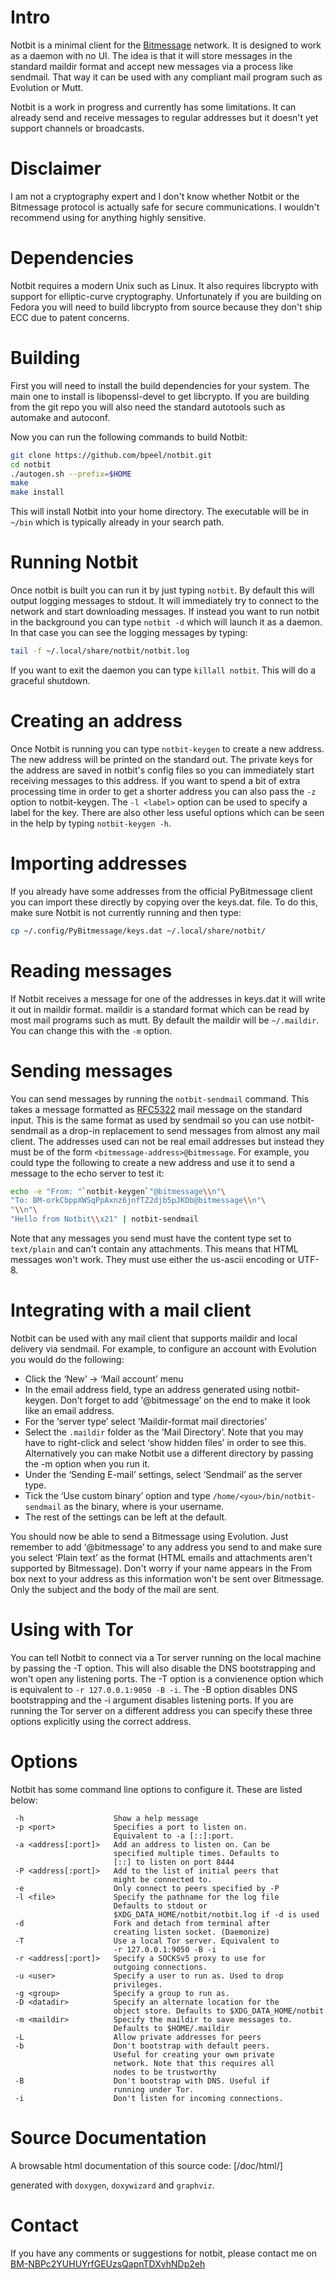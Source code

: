 # Intro

Notbit is a minimal client for the [Bitmessage](http://bitmessage.org)
network. It is designed to work as a daemon with no UI. The idea is
that it will store messages in the standard maildir format and accept
new messages via a process like sendmail. That way it can be used with
any compliant mail program such as Evolution or Mutt.

Notbit is a work in progress and currently has some limitations.
It can already send and receive messages to regular addresses but it
doesn't yet support channels or broadcasts.

# Disclaimer

I am not a cryptography expert and I don't know whether Notbit or the
Bitmessage protocol is actually safe for secure communications. I
wouldn't recommend using for anything highly sensitive.

# Dependencies

Notbit requires a modern Unix such as Linux. It also requires
libcrypto with support for elliptic-curve cryptography. Unfortunately
if you are building on Fedora you will need to build libcrypto from
source because they don't ship ECC due to patent concerns.

# Building

First you will need to install the build dependencies for your
system. The main one to install is libopenssl-devel to get
libcrypto. If you are building from the git repo you will also need
the standard autotools such as automake and autoconf.

Now you can run the following commands to build Notbit:

```bash
git clone https://github.com/bpeel/notbit.git
cd notbit
./autogen.sh --prefix=$HOME
make
make install
```

This will install Notbit into your home directory. The executable will
be in `~/bin` which is typically already in your search path.

# Running Notbit

Once notbit is built you can run it by just typing `notbit`. By
default this will output logging messages to stdout. It will
immediately try to connect to the network and start downloading
messages. If instead you want to run notbit in the background you can
type `notbit -d` which will launch it as a daemon. In that case you
can see the logging messages by typing:

```bash
tail -f ~/.local/share/notbit/notbit.log
```

If you want to exit the daemon you can type `killall notbit`. This
will do a graceful shutdown.

# Creating an address

Once Notbit is running you can type `notbit-keygen` to create a new
address. The new address will be printed on the standard out. The
private keys for the address are saved in notbit's config files so you
can immediately start receiving messages to this address. If you want
to spend a bit of extra processing time in order to get a shorter
address you can also pass the `-z` option to notbit-keygen. The
`-l <label>` option can be used to specify a label for the key. There
are also other less useful options which can be seen in the help by
typing `notbit-keygen -h`.

# Importing addresses

If you already have some addresses from the official PyBitmessage
client you can import these directly by copying over the keys.dat.
file. To do this, make sure Notbit is not currently running and then
type:

```bash
cp ~/.config/PyBitmessage/keys.dat ~/.local/share/notbit/
```

# Reading messages

If Notbit receives a message for one of the addresses in keys.dat it
will write it out in maildir format. maildir is a standard format
which can be read by most mail programs such as mutt. By default the
maildir will be `~/.maildir`. You can change this with the `-m`
option.

# Sending messages

You can send messages by running the `notbit-sendmail` command. This
takes a message formatted as
[RFC5322](http://tools.ietf.org/html/rfc5322) mail message on the
standard input. This is the same format as used by sendmail so you can
use notbit-sendmail as a drop-in replacement to send messages from
almost any mail client. The addresses used can not be real email
addresses but instead they must be of the form
`<bitmessage-address>@bitmessage`. For example, you could type the
following to create a new address and use it to send a message to the
echo server to test it:

```bash
echo -e "From: "`notbit-keygen`"@bitmessage\\n"\
"To: BM-orkCbppXWSqPpAxnz6jnfTZ2djb5pJKDb@bitmessage\\n"\
"\\n"\
"Hello from Notbit\\x21" | notbit-sendmail
```

Note that any messages you send must have the content type set to
`text/plain` and can't contain any attachments. This means that HTML
messages won't work. They must use either the us-ascii encoding or
UTF-8.

# Integrating with a mail client

Notbit can be used with any mail client that supports maildir and
local delivery via sendmail. For example, to configure an account with
Evolution you would do the following:

* Click the ‘New’ → ‘Mail account’ menu
* In the email address field, type an address generated using
  notbit-keygen. Don't forget to add ‘@bitmessage’ on the end to make
  it look like an email address.
* For the ‘server type’ select ‘Maildir-format mail directories’
* Select the `.maildir` folder as the ‘Mail Directory’. Note that you
  may have to right-click and select ‘show hidden files’ in order to
  see this. Alternatively you can make Notbit use a different
  directory by passing the -m option when you run it.
* Under the ‘Sending E-mail’ settings, select ‘Sendmail’ as the server
  type.
* Tick the ‘Use custom binary’ option and type
  `/home/<you>/bin/notbit-sendmail` as the binary, where <you> is your
  username.
* The rest of the settings can be left at the default.

You should now be able to send a Bitmessage using Evolution. Just
remember to add ‘@bitmessage’ to any address you send to and make sure
you select ‘Plain text’ as the format (HTML emails and attachments
aren't supported by Bitmessage). Don't worry if your name appears in
the From box next to your address as this information won't be sent
over Bitmessage. Only the subject and the body of the mail are sent.

# Using with Tor

You can tell Notbit to connect via a Tor server running on the local
machine by passing the -T option. This will also disable the DNS
bootstrapping and won't open any listening ports. The -T option is a
convienence option which is equivalent to `-r 127.0.0.1:9050 -B -i`.
The -B option disables DNS bootstrapping and the -i argument disables
listening ports. If you are running the Tor server on a different
address you can specify these three options explicitly using the
correct address.

# Options

Notbit has some command line options to configure it. These are listed
below:

```
 -h                    Show a help message
 -p <port>             Specifies a port to listen on.
                       Equivalent to -a [::]:port.
 -a <address[:port]>   Add an address to listen on. Can be
                       specified multiple times. Defaults to
                       [::] to listen on port 8444
 -P <address[:port]>   Add to the list of initial peers that
                       might be connected to.
 -e                    Only connect to peers specified by -P
 -l <file>             Specify the pathname for the log file
                       Defaults to stdout or
                       $XDG_DATA_HOME/notbit/notbit.log if -d is used
 -d                    Fork and detach from terminal after
                       creating listen socket. (Daemonize)
 -T                    Use a local Tor server. Equivalent to
                       -r 127.0.0.1:9050 -B -i
 -r <address[:port]>   Specify a SOCKSv5 proxy to use for
                       outgoing connections.
 -u <user>             Specify a user to run as. Used to drop
                       privileges.
 -g <group>            Specify a group to run as.
 -D <datadir>          Specify an alternate location for the
                       object store. Defaults to $XDG_DATA_HOME/notbit
 -m <maildir>          Specify the maildir to save messages to.
                       Defaults to $HOME/.maildir
 -L                    Allow private addresses for peers
 -b                    Don't bootstrap with default peers.
                       Useful for creating your own private
                       network. Note that this requires all
                       nodes to be trustworthy
 -B                    Don't bootstrap with DNS. Useful if
                       running under Tor.
 -i                    Don't listen for incoming connections.
```

# Source Documentation

A browsable html documentation of this source code: [/doc/html/]

generated with `doxygen`, `doxywizard` and `graphviz`.

# Contact

If you have any comments or suggestions for notbit, please contact me
on [BM-NBPc2YUHUYrfGEUzsQapnTDXvhNDp2eh](mailto:BM-NBPc2YUHUYrfGEUzsQapnTDXvhNDp2eh@bitmessage)
